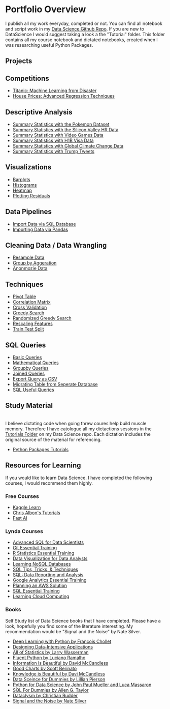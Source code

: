 # Portfolio Overview

I publish all my work everyday, completed or not. You can find all notebook and script work in my [Data Science Github Repo](https://github.com/kavisek/DataScience). If you are new to DataScience I would suggest taking a look a the "Tutorial" folder. This folder contains all my course notebook and dictated notebooks, created when I was researching useful Python Packages.

## Projects



## Competitions

* [Titanic: Machine Learning from Disaster](https://github.com/kavisek/DataScience/tree/master/Competitions/Titanic%20Competition)
* [House Prices: Advanced Regression Techniques](https://github.com/kavisek/DataScience/tree/master/Competitions/Price%20Competition)


## Descriptive Analysis

* [Summary Statistics with the Pokemon Dataset](https://github.com/kavisek/DataScience/blob/master/Descriptive%20Analysis/Pokemon/11-17-19%20Pokemon%20Summary%20Statistics.ipynb)
* [Summary Statistics with the Silicon Valley HR Data](https://github.com/kavisek/DataScience/blob/master/Descriptive%20Analysis/Silicon%20Valley%20Diversity/11-12-17%20Silicon%20Valley%20Summary%20Statistics.ipynb)
* [Summary Statistics with Video Games Data](https://github.com/kavisek/DataScience/blob/master/Descriptive%20Analysis/Video%20Games%20Sales/11-11-17%20Video%20Games%20Sales%20Summary%20Statistics.ipynb)
* [Summary Statistics with H1B Visa Data](https://github.com/kavisek/DataScience/blob/master/Descriptive%20Analysis/H1B%20Visas/12-14-17%20H1B%20Visas.ipynb)
* [Summary Statistics with Global Climate Change Data](https://github.com/kavisek/DataScience/blob/master/Descriptive%20Analysis/Climate%20Change%20-%20Earth%20Surface%20Temperature%20Data/11-13-17%20Climate%20Change%20Exploratory%20Analysis.ipynb)
* [Summary Statistics with Trump Tweets]()


## Visualizations

* [Barplots](https://github.com/kavisek/DataScience/blob/master/Visualizations/02-02-15%20Barplots.ipynb)
* [Histograms](https://github.com/kavisek/DataScience/blob/master/Visualizations/08-05-17%20Histograms.ipynb)
* [Heatmap](https://github.com/kavisek/DataScience/blob/master/Visualizations/12-04-17%20Seaborn%20Heatmap.ipynb)
* [Plotting Residuals](https://github.com/kavisek/DataScience/blob/master/Techniques/10-15-17%20Plotting%20Residuals.ipynb)


## Data Pipelines

* [Import Data via SQL Database](https://github.com/kavisek/DataScience/blob/master/Pipelines/01-13-17%20Import%20Data%20from%20RDS.ipynb)
* [Importing Data via Pandas](https://github.com/kavisek/DataScience/blob/master/Pipelines/02-02-18%20Importing%20Data%20by%20CSV.ipynb)


## Cleaning Data / Data Wrangling

* [Resample Data](https://github.com/kavisek/DataScience/blob/master/Techniques/02-02-18%20Resampling%20Data.ipynb)
* [Group by Aggeration](https://github.com/kavisek/DataScience/blob/master/Techniques/02-02-19%20Group%20by%20Aggregations.ipynb)
* [Anonmozie Data](https://github.com/kavisek/DataScience/blob/master/Techniques/09-27-17%20How%20to%20Anonymize%20Data.ipynb)


## Techniques

* [Pivot Table](https://github.com/kavisek/DataScience/blob/master/Techniques/11-07-19%20Crosstab%20Table.ipynb)
* [Correlation Matrix](https://github.com/kavisek/DataScience/blob/master/Techniques/10-15-17%20Correlation%20Matrix.ipynb)
* [Cross Validation](https://github.com/kavisek/DataScience/blob/master/Techniques/08-01-17%20Cross%20Validation%20and%20K-Folds.ipynb)
* [Greedy Search](https://github.com/kavisek/DataScience/blob/master/Techniques/08-01-17%20%20Greedy%20Search.ipynb)
* [Randomized Greedy Search](https://github.com/kavisek/DataScience/blob/master/Techniques/08-01-17%20%20Random%20Grid%20Search.ipynb)
* [Rescaling Features](https://github.com/kavisek/DataScience/blob/master/Techniques/10-15-17%20Rescaling%20Features.ipynb)
* [Train Test Split](https://github.com/kavisek/DataScience/blob/master/Techniques/08-01-17%20%20Train-Test%20Split.ipynb)


## SQL Queries

* [Basic Queries]()
* [Mathematical Queries]()
* [Groupby Queries]()
* [Joined Queries]()
* [Export Query as CSV]() 
* [Migrating Table from Seperate Database](https://github.com/kavisek/DataScience/blob/master/SQL/Useful%20Snippets/Copy%20Data%20from%20Table%20to%20Table.sql)
* [SQL Useful Queries]()

## Study Material

<br>I  believe dictating code when going threw coures help build muscle memory. Therefore I have catologue all my dictactions sessions in the [Tutorials Folder](https://github.com/kavisek/DataScience/tree/master/Tutorials) on my Data Science repo. Each dictation includes the original source of the material for referencing. 

* [Python Packages Tutorials](https://github.com/kavisek/DataScience/tree/master/Tutorials)

## Resources for Learning

If you would like to learn Data Science. I have completed the following courses, I would recommend them highly. 

### Free Courses

* [Kaggle Learn](https://www.kaggle.com/learn/overview)
* [Chris Albon's Tutorials](https://chrisalbon.com/)
* [Fast AI](http://www.fast.ai/)

### Lynda Courses

* [Advanced SQL for Data Scientists](https://www.lynda.com/SQL-tutorials/Advanced-SQL-Data-Scientists/559183-2.html)
* [Git Essential Training](https://www.lynda.com/Git-tutorials/Git-Essential-Training/100222-2.html)
* [R Statistics Essential Training](https://www.linkedin.com/learning/r-statistics-essential-training?originalSubdomain=ca)
* [Data Visualization for Data Analysts](https://www.lynda.com/Data-Visualization-tutorials/7265-0.html)
* [Learning NoSQL Databases](https://www.lynda.com/NoSQL-tutorials/Up-Running-NoSQL-Databases/111598-2.html)
* [SQL Tips, Tricks, & Techniques](https://www.lynda.com/SQL-tutorials/SQL-Tips-Tricks-Data-Science/558576-2.html)
* [SQL: Data Reporting and Analysis](https://www.lynda.com/SQL-tutorials/Welcome/529631/551694-4.html)
* [Google Analytics Essential Training](https://www.lynda.com/Google-Analytics-tutorials/Google-Analytics-Essential-Training/574707-2.html)
* [Planning an AWS Solution](https://www.lynda.com/Amazon-Web-Services-tutorials/Planning-AWS-Solution/628703-2.html)
* [SQL Essential Training](https://www.lynda.com/SQL-tutorials/SQL-Essential-Training/139988-2.html)
* [Learning Cloud Computing](https://www.lynda.com/Cloud-Computing-tutorials/Cloud-Computing-Cloud-DevOps/532185-2.html)

### Books

Self Study list of Data Science books that I have completed. Please have a look, hopefully you find some of the literature interesting. My recommendation would be "Signal and the  Noise" by Nate Silver.

* [Deep Learning with Python by Francois Chollet](https://www.amazon.ca/Deep-Learning-Python-Francois-Chollet/dp/1617294438/ref=sr_1_2/136-2836014-3216124?ie=UTF8&qid=1521815274&sr=8-2&keywords=deep+learning+python)
* [Designing Data-Intensive Applications](https://www.amazon.ca/gp/product/1449373321/ref=oh_aui_detailpage_o00_s00?ie=UTF8&psc=1)
* [All of Statistics by Larry Wasserman](https://www.amazon.ca/gp/product/0387402721/ref=oh_aui_detailpage_o05_s00?ie=UTF8&psc=1)
* [Fluent Python by Luciano Ramalho](https://www.amazon.ca/Fluent-Python-Concise-Effective-Programming/dp/1491946008/ref=sr_1_fkmr0_1?ie=UTF8&qid=1522070215&sr=8-1-fkmr0&keywords=fluent+in+python+by+Luciano)
* [Information Is Beautiful by David McCandless](https://www.amazon.ca/gp/product/0007492898/ref=oh_aui_detailpage_o08_s00?ie=UTF8&psc=1)
* [Good Charts by Scott Berinato](https://www.amazon.ca/gp/product/1633690709/ref=oh_aui_detailpage_o07_s00?ie=UTF8&psc=1)
* [Knowledge is Beautiful by Davi McCandless](https://www.amazon.ca/gp/product/0007427921/ref=oh_aui_detailpage_o09_s00?ie=UTF8&psc=1)
* [Data Sceince for Dummies by Lillian Pierson](https://www.amazon.ca/Data-Science-Dummies-Lillian-Pierson/dp/1118841557/ref=sr_1_3?s=books&ie=UTF8&qid=1522070231&sr=1-3&keywords=Data+Science+for+Dummies&dpID=51MXppBef9L&preST=_SX198_BO1,204,203,200_QL40_&dpSrc=srch)
* [Python for Data Science by John Paul Mueller and Luca Massaron](https://www.amazon.ca/Python-Data-Science-Dummies-Mueller/dp/1118844181/ref=sr_1_2?s=books&ie=UTF8&qid=1522070268&sr=1-2&keywords=Python+for+Data+Science)
* [SQL For Dummies by Allen G. Taylor](https://www.amazon.ca/gp/product/1118607961/ref=oh_aui_detailpage_o06_s00?ie=UTF8&psc=1)
* [Dataclysm by Christian Rudder ](https://www.amazon.ca/gp/product/034581259X/ref=oh_aui_detailpage_o08_s00?ie=UTF8&psc=1)
* [Signal and the Noise by Nate Silver](https://www.amazon.ca/Signal-Noise-Many-Predictions-Fail-but/dp/159420411X/ref=sr_1_1?s=books&ie=UTF8&qid=1522070710&sr=1-1&keywords=signal+and+the+noise)














